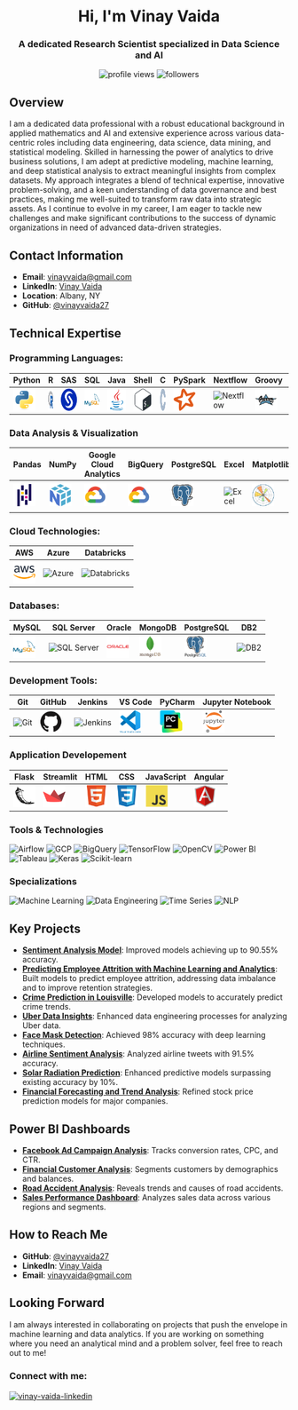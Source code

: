 <h1 align="center">Hi, I'm Vinay Vaida</h1>

<h3 align="center">A dedicated Research Scientist specialized in Data Science and AI</h3>

<p align="center">
  <img src="https://komarev.com/ghpvc/?username=vinayvaida27&label=Profile%20views&color=0e75b6&style=flat" alt="profile views" />
  <img src="https://img.shields.io/github/followers/vinayvaida27?label=Follow&style=social" alt="followers" />
</p>

## Overview

I am a dedicated data professional with a robust educational background in applied mathematics and AI and extensive experience across various data-centric roles including data engineering, data science, data mining, and statistical modeling. Skilled in harnessing the power of analytics to drive business solutions, I am adept at predictive modeling, machine learning, and deep statistical analysis to extract meaningful insights from complex datasets. My approach integrates a blend of technical expertise, innovative problem-solving, and a keen understanding of data governance and best practices, making me well-suited to transform raw data into strategic assets. As I continue to evolve in my career, I am eager to tackle new challenges and make significant contributions to the success of dynamic organizations in need of advanced data-driven strategies.

## Contact Information

- **Email**: [vinayvaida@gmail.com](mailto:vinayvaida@gmail.com)
- **LinkedIn**: [Vinay Vaida](https://www.linkedin.com/in/vinayvaida/)
- **Location**: Albany, NY
- **GitHub**: [@vinayvaida27](https://github.com/vinayvaida27)

## Technical Expertise

### Programming Languages:
| Python | R | SAS | SQL | Java | Shell | C | PySpark | Nextflow | Groovy | JSON | XML |
|--------|---|-----|-----|------|-------|---|---------|----------|--------|------|-----|
| <img src="https://raw.githubusercontent.com/devicons/devicon/master/icons/python/python-original.svg" alt="Python" width="40" height="40"/> | <img src="https://raw.githubusercontent.com/devicons/devicon/master/icons/r/r-original.svg" alt="R" width="40" height="40"/> | <img src="https://raw.githubusercontent.com/devicons/devicon/master/icons/sas/sas-original.svg" alt="SAS" width="40" height="40"/> | <img src="https://raw.githubusercontent.com/devicons/devicon/master/icons/mysql/mysql-original-wordmark.svg" alt="SQL" width="40" height="40"/> | <img src="https://raw.githubusercontent.com/devicons/devicon/master/icons/java/java-original.svg" alt="Java" width="40" height="40"/> | <img src="https://raw.githubusercontent.com/devicons/devicon/master/icons/bash/bash-original.svg" alt="Shell" width="40" height="40"/> | <img src="https://raw.githubusercontent.com/devicons/devicon/master/icons/c/c-original.svg" alt="C" width="40" height="40"/> | <img src="https://raw.githubusercontent.com/devicons/devicon/master/icons/apachespark/apachespark-original.svg" alt="PySpark" width="40" height="40"/> | <img src="https://raw.githubusercontent.com/devicons/devicon/master/icons/nextflow/nextflow-original.svg" alt="Nextflow" width="40" height="40"/> | <img src="https://raw.githubusercontent.com/devicons/devicon/master/icons/groovy/groovy-original.svg" alt="Groovy" width="40" height="40"/> | <img src="https://raw.githubusercontent.com/devicons/devicon/master/icons/javascript/javascript-original.svg" alt="JSON" width="40" height="40"/> | <img src="https://raw.githubusercontent.com/devicons/devicon/master/icons/xml/xml-original.svg" alt="XML" width="40" height="40"/> |


### Data Analysis & Visualization 
| Pandas | NumPy | Google Cloud Analytics | BigQuery | PostgreSQL | Excel | Matplotlib | Seaborn | Scikit-learn | SciPy | Stats Modeling | ggplot | RShiny Dashboard | Tableau | Power BI |
|--------|-------|-----------------------|----------|------------|-------|------------|---------|--------------|-------|----------------|--------|-----------------|---------|----------|
| <img src="https://raw.githubusercontent.com/devicons/devicon/master/icons/pandas/pandas-original.svg" alt="Pandas" width="40" height="40"/> | <img src="https://raw.githubusercontent.com/devicons/devicon/master/icons/numpy/numpy-original.svg" alt="NumPy" width="40" height="40"/> | <img src="https://raw.githubusercontent.com/devicons/devicon/master/icons/googlecloud/googlecloud-original.svg" alt="Google Cloud Analytics" width="40" height="40"/> | <img src="https://raw.githubusercontent.com/devicons/devicon/master/icons/googlecloud/googlecloud-original.svg" alt="BigQuery" width="40" height="40"/> | <img src="https://raw.githubusercontent.com/devicons/devicon/master/icons/postgresql/postgresql-original.svg" alt="PostgreSQL" width="40" height="40"/> | <img src="https://raw.githubusercontent.com/devicons/devicon/master/icons/microsoft/microsoft-original.svg" alt="Excel" width="40" height="40"/> | <img src="https://raw.githubusercontent.com/devicons/devicon/master/icons/matplotlib/matplotlib-original.svg" alt="Matplotlib" width="40" height="40"/> | <img src="https://raw.githubusercontent.com/devicons/devicon/master/icons/seaborn/seaborn-original.svg" alt="Seaborn" width="40" height="40"/> | <img src="https://raw.githubusercontent.com/devicons/devicon/master/icons/scikit-learn/scikit-learn-original.svg" alt="Scikit-learn" width="40" height="40"/> | <img src="https://raw.githubusercontent.com/devicons/devicon/master/icons/scipy/scipy-original.svg" alt="SciPy" width="40" height="40"/> | <img src="https://raw.githubusercontent.com/devicons/devicon/master/icons/python/python-original.svg" alt="Stats Modeling" width="40" height="40"/> | <img src="https://raw.githubusercontent.com/devicons/devicon/master/icons/r/r-original.svg" alt="ggplot" width="40" height="40"/> | <img src="https://raw.githubusercontent.com/devicons/devicon/master/icons/r/r-original.svg" alt="RShiny Dashboard" width="40" height="40"/> | <img src="https://raw.githubusercontent.com/devicons/devicon/master/icons/tableau/tableau-original.svg" alt="Tableau" width="40" height="40"/> | <img src="https://raw.githubusercontent.com/devicons/devicon/master/icons/powerbi/powerbi-original.svg" alt="Power BI" width="40" height="40"/> |

### Cloud Technologies:

| AWS | Azure | Databricks |
|-----|-------|------------|
| <img src="https://raw.githubusercontent.com/devicons/devicon/master/icons/amazonwebservices/amazonwebservices-original-wordmark.svg" alt="AWS" width="40" height="40"/> | <img src="https://www.vectorlogo.zone/logos/microsoft_azure/microsoft_azure-icon.svg" alt="Azure" width="40" height="40"/> | <img src="https://www.vectorlogo.zone/logos/databricks/databricks-icon.svg" alt="Databricks" width="40" height="40"/> |

### Databases:
| MySQL | SQL Server | Oracle | MongoDB | PostgreSQL | DB2 |
|-------|------------|--------|---------|------------|-----|
| <img src="https://raw.githubusercontent.com/devicons/devicon/master/icons/mysql/mysql-original-wordmark.svg" alt="MySQL" width="40" height="40"/> | <img src="https://www.svgrepo.com/show/303229/microsoft-sql-server-logo.svg" alt="SQL Server" width="40" height="40"/> | <img src="https://raw.githubusercontent.com/devicons/devicon/master/icons/oracle/oracle-original.svg" alt="Oracle" width="40" height="40"/> | <img src="https://raw.githubusercontent.com/devicons/devicon/master/icons/mongodb/mongodb-original-wordmark.svg" alt="MongoDB" width="40" height="40"/> | <img src="https://raw.githubusercontent.com/devicons/devicon/master/icons/postgresql/postgresql-original-wordmark.svg" alt="PostgreSQL" width="40" height="40"/> | <img src="https://www.vectorlogo.zone/logos/ibm_db2/ibm_db2-icon.svg" alt="DB2" width="40" height="40"/> |

### Development Tools:
| Git | GitHub | Jenkins | VS Code | PyCharm | Jupyter Notebook |
|-----|--------|---------|---------|---------|------------------|
| <img src="https://www.vectorlogo.zone/logos/git-scm/git-scm-icon.svg" alt="Git" width="40" height="40"/> | <img src="https://raw.githubusercontent.com/devicons/devicon/master/icons/github/github-original.svg" alt="GitHub" width="40" height="40"/> | <img src="https://www.vectorlogo.zone/logos/jenkins/jenkins-icon.svg" alt="Jenkins" width="40" height="40"/> | <img src="https://raw.githubusercontent.com/devicons/devicon/master/icons/vscode/vscode-original-wordmark.svg" alt="VS Code" width="40" height="40"/> | <img src="https://raw.githubusercontent.com/devicons/devicon/master/icons/pycharm/pycharm-original.svg" alt="PyCharm" width="40" height="40"/> | <img src="https://raw.githubusercontent.com/devicons/devicon/master/icons/jupyter/jupyter-original-wordmark.svg" alt="Jupyter Notebook" width="40" height="40"/> |



### Application Developement
| Flask | Streamlit | HTML | CSS | JavaScript | Angular |
|-------|-----------|------|-----|------------|---------|
| <img src="https://raw.githubusercontent.com/devicons/devicon/master/icons/flask/flask-original.svg" alt="Flask" width="40" height="40"/> | <img src="https://raw.githubusercontent.com/devicons/devicon/master/icons/streamlit/streamlit-original.svg" alt="Streamlit" width="40" height="40"/> | <img src="https://raw.githubusercontent.com/devicons/devicon/master/icons/html5/html5-original.svg" alt="HTML" width="40" height="40"/> | <img src="https://raw.githubusercontent.com/devicons/devicon/master/icons/css3/css3-original.svg" alt="CSS" width="40" height="40"/> | <img src="https://raw.githubusercontent.com/devicons/devicon/master/icons/javascript/javascript-original.svg" alt="JavaScript" width="40" height="40"/> | <img src="https://raw.githubusercontent.com/devicons/devicon/master/icons/angularjs/angularjs-original.svg" alt="Angular" width="40" height="40"/> |

### Tools & Technologies
<p align="left">
  <img src="https://img.shields.io/badge/Apache%20Airflow-017CEE?style=flat&logo=apache-airflow&logoColor=white" alt="Airflow" />
  <img src="https://img.shields.io/badge/GCP-4285F4?style=flat&logo=google-cloud&logoColor=white" alt="GCP" />
  <img src="https://img.shields.io/badge/BigQuery-4285F4?style=flat&logo=google-cloud&logoColor=white" alt="BigQuery" />
  <img src="https://img.shields.io/badge/TensorFlow-FF6F00?style=flat&logo=tensorflow&logoColor=white" alt="TensorFlow" />
  <img src="https://img.shields.io/badge/OpenCV-5C3EE8?style=flat&logo=opencv&logoColor=white" alt="OpenCV" />
  <img src="https://img.shields.io/badge/Power%20BI-F2C811?style=flat&logo=power-bi&logoColor=black" alt="Power BI" />
  <img src="https://img.shields.io/badge/Tableau-E97627?style=flat&logo=tableau&logoColor=white" alt="Tableau" />
  <img src="https://img.shields.io/badge/Keras-D00000?style=flat&logo=keras&logoColor=white" alt="Keras" />
  <img src="https://img.shields.io/badge/Scikit--learn-F7931E?style=flat&logo=scikit-learn&logoColor=white" alt="Scikit-learn" />
</p>

### Specializations
<p align="left">
  <img src="https://img.shields.io/badge/Machine%20Learning-00C4B4?style=flat&logo=machine-learning&logoColor=white" alt="Machine Learning" />
  <img src="https://img.shields.io/badge/Data%20Engineering-FF5733?style=flat&logo=data-engineering&logoColor=white" alt="Data Engineering" />
  <img src="https://img.shields.io/badge/Time%20Series%20Analysis-007ACC?style=flat&logo=time-series&logoColor=white" alt="Time Series" />
  <img src="https://img.shields.io/badge/NLP-6B7280?style=flat&logo=nlp&logoColor=white" alt="NLP" />
</p>

## Key Projects

- [**Sentiment Analysis Model**](https://github.com/vinayvaida27/Sentimental-Analysis): Improved models achieving up to 90.55% accuracy.
- [**Predicting Employee Attrition with Machine Learning and Analytics**](https://github.com/vinayvaida27/Predicting-Employee-Attrition-with-Machine-Learning-and-Analytics): Built models to predict employee attrition, addressing data imbalance and to improve retention strategies.
- [**Crime Prediction in Louisville**](https://github.com/vinayvaida27/Crime-Analysis-in-Louisville-KY): Developed models to accurately predict crime trends.
- [**Uber Data Insights**](https://github.com/vinayvaida27/UberData-Insights-Analyzing-Uber-Data-with-Mage-Pipeline-and-BigQuery): Enhanced data engineering processes for analyzing Uber data.
- [**Face Mask Detection**](https://github.com/vinayvaida27/Real-Time-Face-Mask-Detection-using-Deep-Learning-and-OpenCV): Achieved 98% accuracy with deep learning techniques.
- [**Airline Sentiment Analysis**](https://github.com/vinayvaida27/SENTIMENT-ANALYSIS-OF-AIRLINE-TWEETS): Analyzed airline tweets with 91.5% accuracy.
- [**Solar Radiation Prediction**](https://github.com/vinayvaida27/Solar-Radiation-Prediction): Enhanced predictive models surpassing existing accuracy by 10%.
- [**Financial Forecasting and Trend Analysis**](https://github.com/vinayvaida27/Financial-Forecasting-and-Trend-Analysis): Refined stock price prediction models for major companies.

## Power BI Dashboards
- [**Facebook Ad Campaign Analysis**](https://github.com/vinayvaida27/PowerBI/blob/main/FaceBook%20Ad%20Camapign%20analysis/Facebook%20Ad%20Camapign%20Analysis.png): Tracks conversion rates, CPC, and CTR.
- [**Financial Customer Analysis**](https://github.com/vinayvaida27/PowerBI/blob/main/Financial%20Customer%20Analysis/Financial%20Customer%20Analysis.png): Segments customers by demographics and balances.
- [**Road Accident Analysis**](https://github.com/vinayvaida27/PowerBI/blob/main/Road%20Accident%20Analysis/Road%20Accident%20Analysis.png): Reveals trends and causes of road accidents.
- [**Sales Performance Dashboard**](https://github.com/vinayvaida27/PowerBI/blob/main/Sales%20Performance%20Dashboard/Sales%20Performance%20Dashboard.png): Analyzes sales data across various regions and segments.

## How to Reach Me

- **GitHub**: [@vinayvaida27](https://github.com/vinayvaida27)
- **LinkedIn**: [Vinay Vaida](https://www.linkedin.com/in/vinayvaida/)
- **Email**: [vinayvaida@gmail.com](mailto:vinayvaida@gmail.com)

## Looking Forward

I am always interested in collaborating on projects that push the envelope in machine learning and data analytics. If you are working on something where you need an analytical mind and a problem solver, feel free to reach out to me!

<h3 align="left">Connect with me:</h3>
<p align="left">
  <a href="https://www.linkedin.com/in/vinayvaida/" target="blank"><img align="center" src="https://img.icons8.com/color/48/000000/linkedin.png" alt="vinay-vaida-linkedin" width="40px" /></a>
</p>
